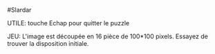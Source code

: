 #Slardar

UTILE:
touche Echap pour quitter le puzzle


JEU:
L'image est découpée en 16 pièce de 100*100 pixels. Essayez de trouver la disposition initiale.
